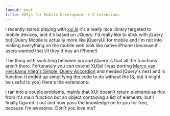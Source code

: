 ```yaml
--- 
layout: post 
title: XUIjs for Mobile Development + 2 extensions 
--- 
```


I recently stared playing with [xui.js](http://xuijs.com/) it's a really nice library targeted to mobile devices, 
and it's based on JQuery. I'd really like to stick with jQuery but jQuery Mobile is actually more like jQueryUI 
for mobile and I'm not into making everything on the mobile web look like native iPhone (because if users wanted 
that UI they'd buy an iPhone!)  

The thing with switching between xui and jQuery is that all the functions
aren't there. Fortunately you can extend XUIjs! I was porting [Marco van
Hylckama Vlieg's Simple jQuery Accordion](http://www.i-marco.nl/weblog/jquery-accordion-menu/) and needed jQuery's next and is function (I ended up
simplifying the code to do without the IS, but it might be useful to you)
Here's the extensions:

<script src="https://gist.github.com/901715.js"> </script>

I ran into a couple problems, mainly that XUI doesn't return elements as
_this_ from it's main function but an object containing a list of elements,
but I finally figured it out and now pass the knowledge on to you for free,
because I'm awesome. Don't you love me?
